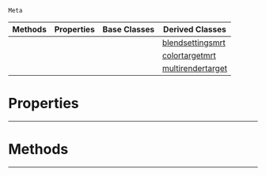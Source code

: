  `Meta`

|Methods|Properties|Base Classes|Derived Classes|
|---|---|---|---|
| | | |[blendsettingsmrt](https://github.com/ZilchEngine/ZilchDocs/blob/master/code_reference/class_reference/blendsettingsmrt.md)|
| | | |[colortargetmrt](https://github.com/ZilchEngine/ZilchDocs/blob/master/code_reference/class_reference/colortargetmrt.md)|
| | | |[multirendertarget](https://github.com/ZilchEngine/ZilchDocs/blob/master/code_reference/class_reference/multirendertarget.md)|


 #  Properties


---  
 #  Methods


---  
 

 